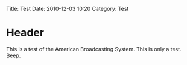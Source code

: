 Title: Test
Date: 2010-12-03 10:20
Category: Test

# Header
This is a test of the American Broadcasting System.  This is only a test.  Beep.